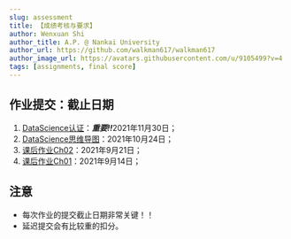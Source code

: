 ```yaml
---
slug: assessment
title: 【成绩考核与要求】
author: Wenxuan Shi
author_title: A.P. @ Nankai University
author_url: https://github.com/walkman617/walkman617
author_image_url: https://avatars.githubusercontent.com/u/9105499?v=4
tags: [assignments, final score]
---
```


## 作业提交：截止日期
1. [DataScience认证](/blog/ibm)：***重要‼️***2021年11月30日；
2. [DataScience思维导图](/blog/ids)：2021年10月24日；
3. [课后作业Ch02](/blog/ov2.1)：2021年9月21日；
4. [课后作业Ch01](/blog/ov1.1)：2021年9月14日；


## 注意
- 每次作业的提交截止日期非常关键！！
- 延迟提交会有比较重的扣分。
